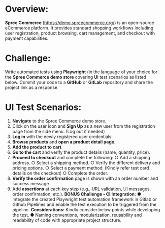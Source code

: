 # Overview:

**Spree Commerce** (https://demo.spreecommerce.org/) is an open-source eCommerce platform. It
provides standard shopping workflows including user registration, product browsing, cart
management, and checkout with payment capabilities.

# Challenge:

Write automated tests using **Playwright** (in the language of your choice for the **Spree Commerce
demo store** covering **UI** test scenarios as listed below. Commit your code to a **GitHub** or **GitLab**
repository and share the project link as a response.

# UI Test Scenarios:

1. **Navigate** to the Spree Commerce demo store.
2. Click on the user icon and **Sign Up** as a new user from the registration page from
    the side menu. (Log out if needed)
3. **Log in** with the newly registered user credentials.
4. **Browse products** and **open a product detail page**.
5. **Add the product to cart**.
6. **Go to the cart** and verify the product details (name, quantity, price).
7. **Proceed to checkout** and complete the following:
    ○ Add a shipping address.
    ○ Select a shipping method.
    ○ Verify the different delivery and pricing options.
    ○ Select a payment method. (Kindly refer test card details on the checkout)
    ○ Complete the order.
8. **Verify the order confirmation** page is shown with an order number and success
    message.
9. Add **assertions** at each key step (e.g., URL validation, UI messages, order
    confirmation, etc.).
**BONUS Challenge - CI Integration:**
● Integrate the created Playwright test automation framework in Gitlab or Github
Pipelines and enable the test execution to be triggered from the pipeline.
**Considerations:**
Kindly consider below points while developing the test.
● Naming conventions, modularization, reusability and readability of code with
appropriate project structure.


